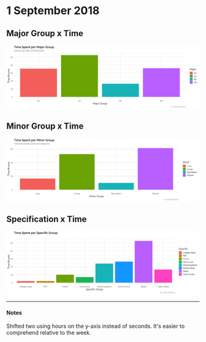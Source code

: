 # 1 September 2018
## Major Group x Time
![MajorxTime](MajorxTime.png)
## Minor Group x Time
![MinorxTime](MinorxTime.png)
## Specification x Time
![SpecxTime](SpecxTime.png)

---

#### Notes
Shifted two using hours on the y-axis instead of seconds. It's easier to comprehend relative to the week.